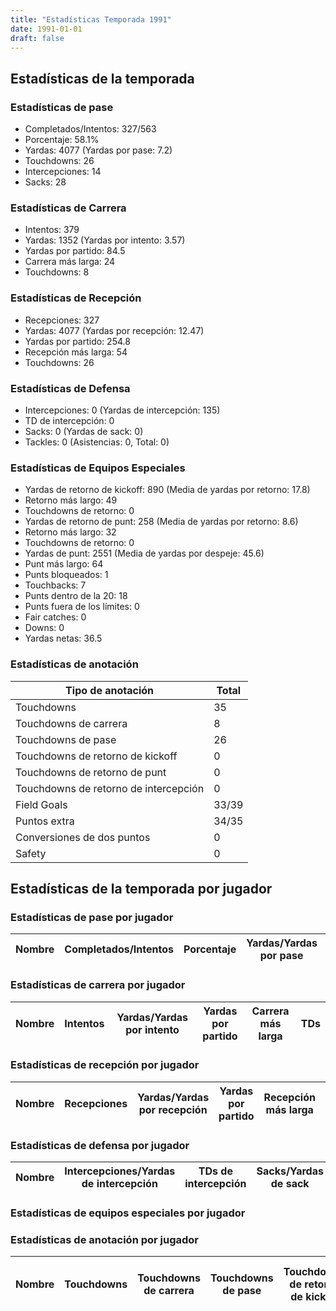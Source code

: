 ```yaml
---
title: "Estadísticas Temporada 1991"
date: 1991-01-01
draft: false
---
```


## Estadísticas de la temporada
### Estadísticas de pase
* Completados/Intentos: 327/563
* Porcentaje: 58.1%
* Yardas: 4077 (Yardas por pase: 7.2)
* Touchdowns: 26
* Intercepciones: 14
* Sacks: 28

### Estadísticas de Carrera
* Intentos: 379
* Yardas: 1352 (Yardas por intento: 3.57)
* Yardas por partido: 84.5
* Carrera más larga: 24
* Touchdowns: 8

### Estadísticas de Recepción
* Recepciones: 327
* Yardas: 4077 (Yardas por recepción: 12.47)
* Yardas por partido: 254.8
* Recepción más larga: 54
* Touchdowns: 26

### Estadísticas de Defensa
* Intercepciones: 0 (Yardas de intercepción: 135)
* TD de intercepción: 0
* Sacks: 0 (Yardas de sack: 0)
* Tackles: 0 (Asistencias: 0, Total: 0)

### Estadísticas de Equipos Especiales
* Yardas de retorno de kickoff: 890 (Media de yardas por retorno: 17.8)
* Retorno más largo: 49
* Touchdowns de retorno: 0
* Yardas de retorno de punt: 258 (Media de yardas por retorno: 8.6)
* Retorno más largo: 32
* Touchdowns de retorno: 0
* Yardas de punt: 2551 (Media de yardas por despeje: 45.6)
* Punt más largo: 64
* Punts bloqueados: 1
* Touchbacks: 7
* Punts dentro de la 20: 18
* Punts fuera de los límites: 0
* Fair catches: 0
* Downs: 0
* Yardas netas: 36.5

### Estadísticas de anotación
| Tipo de anotación | Total |
|-------------------|-------|
| Touchdowns | 35 |
| Touchdowns de carrera | 8 |
| Touchdowns de pase | 26 |
| Touchdowns de retorno de kickoff | 0 |
| Touchdowns de retorno de punt | 0 |
| Touchdowns de retorno de intercepción | 0 |
| Field Goals | 33/39 |
| Puntos extra | 34/35 |
| Conversiones de dos puntos | 0 |
| Safety | 0 |

## Estadísticas de la temporada por jugador
### Estadísticas de pase por jugador
| Nombre | Completados/Intentos | Porcentaje | Yardas/Yardas por pase | TDs | Intercepciones | Sacks |
|--------|----------------------|------------|------------------------|-----|----------------|-------|


### Estadísticas de carrera por jugador
| Nombre | Intentos | Yardas/Yardas por intento | Yardas por partido | Carrera más larga | TDs |
|--------|----------|--------------------------|--------------------|-------------------|-----|


### Estadísticas de recepción por jugador
| Nombre | Recepciones | Yardas/Yardas por recepción | Yardas por partido | Recepción más larga | TDs |
|--------|-------------|----------------------------|--------------------|---------------------|-----|


### Estadísticas de defensa por jugador
| Nombre | Intercepciones/Yardas de intercepción | TDs de intercepción | Sacks/Yardas de sack | Tackles/Asistencias/Total |
|--------|--------------------------------------|---------------------|-----------------------|--------------------------|


### Estadísticas de equipos especiales por jugador
<!-- Puedes agregar aquí tablas para KickoffReturn, PuntReturn, Punting, Kicking si lo necesitas -->

### Estadísticas de anotación por jugador
| Nombre | Touchdowns | Touchdowns de carrera | Touchdowns de pase | Touchdowns de retorno de kickoff | Touchdowns de retorno de punt | Touchdowns de retorno de intercepción | Field Goals | Puntos extra | Conversiones de dos puntos | Safety |
|--------|------------|----------------|---------------------|----------------------------------|-------------------------------|----------------------------------|------------|--------------|--------------------------|--------|
